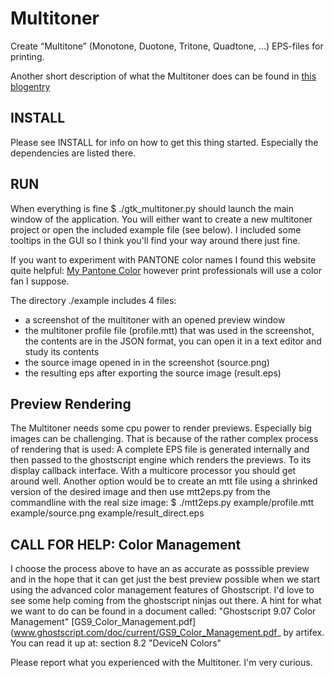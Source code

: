 Multitoner
==========

Create “Multitone” (Monotone, Duotone,  Tritone, Quadtone, …) EPS-files for printing.

Another short description of what the Multitoner does can be found in
[this blogentry](http://graphicore.de/en/archive/2013-06-13_it-is-a-multitoner)

INSTALL
-------
Please see INSTALL for info on how to get this thing started. Especially
the dependencies are listed there.

RUN
---

When everything is fine $ ./gtk_multitoner.py should launch the
main window of the application. You will either want to create 
a new multitoner project or open the included example file (see below).
I included some tooltips in the GUI so I think you'll find your way around
there just fine.

If you want to experiment with PANTONE color names I found this website
quite helpful: [My Pantone Color](http://www.mypantone.info/) however
print professionals will use a color fan I suppose.

The directory ./example includes 4 files:
  - a screenshot of the multitoner with an opened preview window
  - the multitoner profile file (profile.mtt) that was used in the
    screenshot, the contents are in the JSON format, you can open it in
    a text editor and study its contents
  - the source image opened in in the screenshot (source.png)
  - the resulting eps after exporting the source image (result.eps)


Preview Rendering
-----------------

The Multitoner needs some cpu power to render previews. Especially
big images can be challenging. That is because of the rather complex
process of rendering that is used: A complete EPS file is generated internally
and then passed to the ghostscript engine which renders the previews. To
its display callback interface. With a multicore processor you should get
around well. Another option would be to create an mtt file using a shrinked
version of the desired image and then use mtt2eps.py from the commandline
with the real size image:
$ ./mtt2eps.py example/profile.mtt example/source.png example/result_direct.eps


CALL FOR HELP: Color Management
-------------------------------

I choose the process above to have an as accurate as posssible preview
and in the hope that it can get just the best preview possible when
we start using the advanced color management features of Ghostscript.
I'd love to see some help coming from the ghostscript ninjas out there.
A hint for what we want to do can be found in a document called:
"Ghostscript 9.07 Color Management" 
[GS9_Color_Management.pdf](www.ghostscript.com/doc/current/GS9_Color_Management.pdf_
 by  artifex. You can read it up at: section 8.2 "DeviceN Colors"




Please report what you experienced with the Multitoner. I'm very curious.

